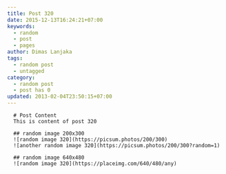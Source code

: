 ```yaml
---
title: Post 320
date: 2015-12-13T16:24:21+07:00
keywords:
  - random
  - post
  - pages
author: Dimas Lanjaka
tags:
  - random post
  - untagged
category:
  - random post
  - post has 0
updated: 2013-02-04T23:50:15+07:00
---
```


      # Post Content
      This is content of post 320

      ## random image 200x300
      ![random image 320](https://picsum.photos/200/300)
      ![another random image 320](https://picsum.photos/200/300?random=1)

      ## random image 640x480
      ![random image 320](https://placeimg.com/640/480/any)
      